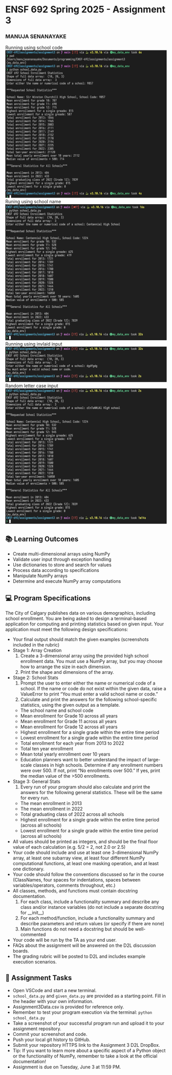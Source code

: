 # ENSF 692 Spring 2025 - Assignment 3

### MANUJA SENANAYAKE
Running using school code
![run](school_data_run.png)
Runing using school name
![run2](school_data_run_2.png)
Running using invlaid input
![run3](school_data_run_3.png)
Random letter case input
![run4](school_data_run_4.png)

## 📚 Learning Outcomes
* Create multi-dimensional arrays using NumPy
* Validate user input through exception handling
* Use dictionaries to store and search for values
* Process data according to specifications
* Manipulate NumPy arrays
* Determine and execute NumPy array computations

## 💻 Program Specifications
The City of Calgary publishes data on various demographics, including school enrollment. You are being asked to design a terminal-based application for computing and printing statistics based on given input.
Your application must meet the following design specifications:
* Your final output should match the given examples (screenshots included in the rubric)
* Stage 1: Array Creation
  1. Create a 3-dimensional array using the provided high school enrollment data. You must use a NumPy array, but you may choose how to arrange the size in each dimension.
  2. Print the shape and dimensions of the array.
* Stage 2: School Stats
  1. Prompt the user to enter either the name or numerical code of a school. If the name or code do not exist within the given data, raise a ValueError to print “You must enter a valid school name or code.”
  2. Calculate and print the answers for the following school-specific statistics, using the given output as a template.
    * The school name and school code
    * Mean enrollment for Grade 10 across all years
    * Mean enrollment for Grade 11 across all years
    * Mean enrollment for Grade 12 across all years
    * Highest enrollment for a single grade within the entire time period
    * Lowest enrollment for a single grade within the entire time period
    * Total enrollment for each year from 2013 to 2022
	* Total ten year enrollment
	* Mean total yearly enrollment over 10 years
    * Education planners want to better understand the impact of large-scale classes in high schools. Determine if any enrollment numbers were over 500. If not, print “No enrollments over 500.” If yes, print the median value of the >500 enrollments.
* Stage 3: General Stats
  1. Every run of your program should also calculate and print the answers for the following general statistics. These will be the same for every run.
    * The mean enrollment in 2013
    * The mean enrollment in 2022
    * Total graduating class of 2022 across all schools
    * Highest enrollment for a single grade within the entire time period (across all schools)
    * Lowest enrollment for a single grade within the entire time period (across all schools)
* All values should be printed as integers, and should be the final floor value of each calculation (e.g. 5/2 = 2, not 2.0 or 2.5)
* Your code should include and use at least one 3-dimensional NumPy array, at least one subarray view, at least four different NumPy computational functions, at least one masking operation, and at least one dictionary.
* Your code should follow the conventions discussed so far in the course (ClassNames, four spaces for indentations, spaces between variables/operators, comments throughout, etc.)
* All classes, methods, and functions must contain docstring documentation.
    1. For each class, include a functionality summary and describe any class and/or instance variables (do not include a separate docstring for \_\_init\_\_)
    2. For each method/function, include a functionality summary and describe parameters and return values (or specify if there are none)
    3. Main functions do not need a docstring but should be well-commented 
* Your code will be run by the TA as your end user.
* FAQs about the assignment will be answered on the D2L discussion boards. 
* The grading rubric will be posted to D2L and includes example execution scenarios.

## 📝 Assignment Tasks
* Open VSCode and start a new terminal. 
* `school_data.py` and `given_data.py` are provided as a starting point. Fill in the header with your own information.
* Assignment3Data.csv is provided for reference only.
* Remember to test your program execution via the terminal: `python school_data.py`
* Take a screenshot of your successful program run and upload it to your assignment repository.
* Commit your screenshot and code.
* Push your local git history to GitHub.
* Submit your repository HTTPS link to the Assignment 3 D2L DropBox.
* Tip: If you want to learn more about a specific aspect of a Python object or the functionality of NumPy, remember to take a look at the official documentation!
* Assignment is due on Tuesday, June 3 at 11:59 PM.
